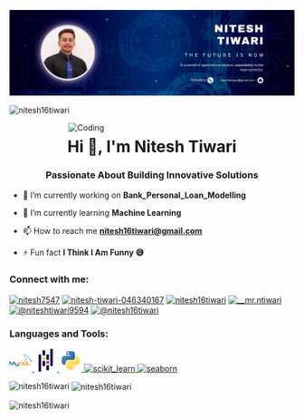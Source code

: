 ![logo](https://github.com/Nitesh16Tiwari/Nitesh-Tiwari/blob/main/Navy%20And%20White%20Geometric%20Technology%20%20LinkedIn%20Banner.png)


<p align="left"> <img src="https://komarev.com/ghpvc/?username=nitesh16tiwari&label=Profile%20views&color=0e75b6&style=flat" alt="nitesh16tiwari" /> </p>

<img align="right" alt="Coding" width="400" src="https://miro.medium.com/v2/resize:fit:1360/0*7Q3yvSIv_t0ioJ-Z.gif">

<h1 align="center">Hi 👋, I'm Nitesh Tiwari</h1>
<h3 align="center">Passionate About Building Innovative Solutions</h3>


- 🔭 I’m currently working on **Bank_Personal_Loan_Modelling**

- 🌱 I’m currently learning **Machine Learning**

- 📫 How to reach me **nitesh16tiwari@gmail.com**

- ⚡ Fun fact **I Think I Am Funny 😅**

<h3 align="left">Connect with me:</h3>
<p align="left">
<a href="https://twitter.com/nitesh7547" target="blank"><img align="center" src="https://raw.githubusercontent.com/rahuldkjain/github-profile-readme-generator/master/src/images/icons/Social/twitter.svg" alt="nitesh7547" height="30" width="40" /></a>
<a href="https://linkedin.com/in/nitesh-tiwari-046340167" target="blank"><img align="center" src="https://raw.githubusercontent.com/rahuldkjain/github-profile-readme-generator/master/src/images/icons/Social/linked-in-alt.svg" alt="nitesh-tiwari-046340167" height="30" width="40" /></a>
<a href="https://kaggle.com/nitesh16tiwari" target="blank"><img align="center" src="https://raw.githubusercontent.com/rahuldkjain/github-profile-readme-generator/master/src/images/icons/Social/kaggle.svg" alt="nitesh16tiwari" height="30" width="40" /></a>
<a href="https://instagram.com/__mr.ntiwari" target="blank"><img align="center" src="https://raw.githubusercontent.com/rahuldkjain/github-profile-readme-generator/master/src/images/icons/Social/instagram.svg" alt="__mr.ntiwari" height="30" width="40" /></a>
<a href="https://www.youtube.com/c/@niteshtiwari9594" target="blank"><img align="center" src="https://raw.githubusercontent.com/rahuldkjain/github-profile-readme-generator/master/src/images/icons/Social/youtube.svg" alt="@niteshtiwari9594" height="30" width="40" /></a>
<a href="https://www.hackerrank.com/@nitesh16tiwari" target="blank"><img align="center" src="https://raw.githubusercontent.com/rahuldkjain/github-profile-readme-generator/master/src/images/icons/Social/hackerrank.svg" alt="@nitesh16tiwari" height="30" width="40" /></a>
</p>

<h3 align="left">Languages and Tools:</h3>
<p align="left"> <a href="https://www.mysql.com/" target="_blank" rel="noreferrer"> <img src="https://raw.githubusercontent.com/devicons/devicon/master/icons/mysql/mysql-original-wordmark.svg" alt="mysql" width="40" height="40"/> </a> <a href="https://pandas.pydata.org/" target="_blank" rel="noreferrer"> <img src="https://raw.githubusercontent.com/devicons/devicon/2ae2a900d2f041da66e950e4d48052658d850630/icons/pandas/pandas-original.svg" alt="pandas" width="40" height="40"/> </a> <a href="https://www.python.org" target="_blank" rel="noreferrer"> <img src="https://raw.githubusercontent.com/devicons/devicon/master/icons/python/python-original.svg" alt="python" width="40" height="40"/> </a> <a href="https://scikit-learn.org/" target="_blank" rel="noreferrer"> <img src="https://upload.wikimedia.org/wikipedia/commons/0/05/Scikit_learn_logo_small.svg" alt="scikit_learn" width="40" height="40"/> </a> <a href="https://seaborn.pydata.org/" target="_blank" rel="noreferrer"> <img src="https://seaborn.pydata.org/_images/logo-mark-lightbg.svg" alt="seaborn" width="40" height="40"/> </a> </p>

<p><img align="left" src="https://github-readme-stats.vercel.app/api/top-langs?username=nitesh16tiwari&show_icons=true&locale=en&layout=compact" alt="nitesh16tiwari" /></p>

<p>&nbsp;<img align="center" src="https://github-readme-stats.vercel.app/api?username=nitesh16tiwari&show_icons=true&locale=en" alt="nitesh16tiwari" /></p>

<p><img align="center" src="https://github-readme-streak-stats.herokuapp.com/?user=nitesh16tiwari&" alt="nitesh16tiwari" /></p>

